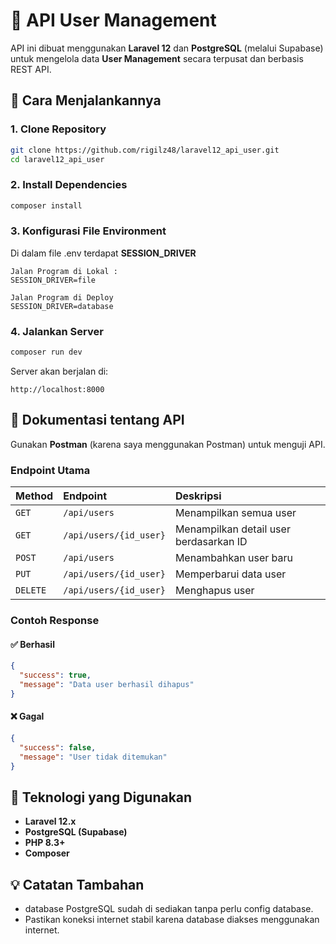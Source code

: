 # 🧩 API User Management

API ini dibuat menggunakan **Laravel 12** dan **PostgreSQL** (melalui Supabase) untuk mengelola data **User Management** secara terpusat dan berbasis REST API.

## 🚀 Cara Menjalankannya

### 1. Clone Repository

```bash
git clone https://github.com/rigilz48/laravel12_api_user.git
cd laravel12_api_user

```

### 2. Install Dependencies

```bash
composer install
```

### 3. Konfigurasi File Environment

Di dalam file .env terdapat **SESSION_DRIVER**

```
Jalan Program di Lokal :
SESSION_DRIVER=file

Jalan Program di Deploy
SESSION_DRIVER=database

```

### 4. Jalankan Server

```bash
composer run dev
```

Server akan berjalan di:

```
http://localhost:8000
```

## 📘 Dokumentasi tentang API

Gunakan **Postman** (karena saya menggunakan Postman) untuk menguji API.

### Endpoint Utama

| Method   | Endpoint               | Deskripsi                              |
| :------- | :--------------------- | :------------------------------------- |
| `GET`    | `/api/users`           | Menampilkan semua user                 |
| `GET`    | `/api/users/{id_user}` | Menampilkan detail user berdasarkan ID |
| `POST`   | `/api/users`           | Menambahkan user baru                  |
| `PUT`    | `/api/users/{id_user}` | Memperbarui data user                  |
| `DELETE` | `/api/users/{id_user}` | Menghapus user                         |

### Contoh Response

#### ✅ Berhasil

```json
{
  "success": true,
  "message": "Data user berhasil dihapus"
}
```

#### ❌ Gagal

```json
{
  "success": false,
  "message": "User tidak ditemukan"
}
```

## 🧱 Teknologi yang Digunakan

- **Laravel 12.x**
- **PostgreSQL (Supabase)**
- **PHP 8.3+**
- **Composer**

## 💡 Catatan Tambahan

- database PostgreSQL sudah di sediakan tanpa perlu config database.
- Pastikan koneksi internet stabil karena database diakses menggunakan internet.
